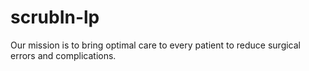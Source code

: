 # scrubIn-lp
Our mission is to bring optimal care to every patient to reduce surgical errors and  complications.
